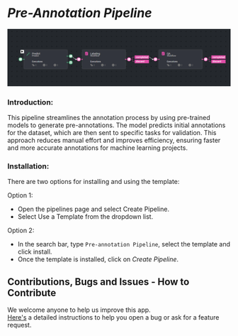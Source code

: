 # *Pre-Annotation Pipeline*

<img src="assets/pre-annotation-pipeline.png" alt="Image of the pipeline">


### Introduction:

This pipeline streamlines the annotation process by using pre-trained models to generate pre-annotations. 
The model predicts initial annotations for the dataset, which are then sent to specific tasks for validation. 
This approach reduces manual effort and improves efficiency, ensuring faster and more accurate annotations for machine learning projects.


### Installation:

There are two options for installing and using the template:

Option 1:

* Open the pipelines page and select Create Pipeline.
* Select Use a Template from the dropdown list.


Option 2:

* In the search bar, type `Pre-annotation Pipeline`, select the template and click install.
* Once the template is installed, click on *Create Pipeline*.


## Contributions, Bugs and Issues - How to Contribute

We welcome anyone to help us improve this app.  
[Here's](../../CONTRIBUTING.md) a detailed instructions to help you open a bug or ask for a feature request.